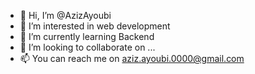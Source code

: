 - 👋 Hi, I’m @AzizAyoubi
- 👀 I’m interested in web development
- 🌱 I’m currently learning Backend
- 💞️ I’m looking to collaborate on ...
- 📫 You can reach me on aziz.ayoubi.0000@gmail.com

<!---
AzizAyoubi/AzizAyoubi is a ✨ special ✨ repository because its `README.md` (this file) appears on your GitHub profile.
You can click the Preview link to take a look at your changes.
--->
